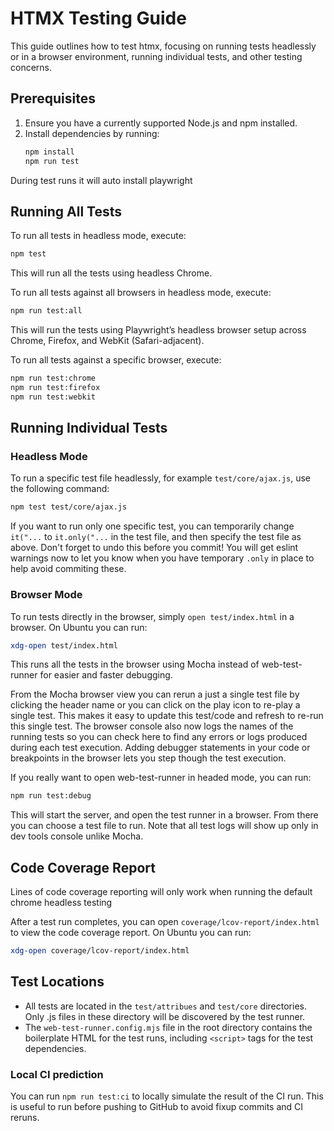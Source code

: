 # HTMX Testing Guide

This guide outlines how to test htmx, focusing on running tests headlessly or in a browser environment, running individual tests, and other testing concerns.

## Prerequisites

1. Ensure you have a currently supported Node.js and npm installed.
2. Install dependencies by running:
   ```bash
   npm install
   npm run test
   ```
During test runs it will auto install playwright

## Running All Tests

To run all tests in headless mode, execute:
```bash
npm test
```
This will run all the tests using headless Chrome.

To run all tests against all browsers in headless mode, execute:
```bash
npm run test:all
```
This will run the tests using Playwright’s headless browser setup across Chrome, Firefox, and WebKit (Safari-adjacent).

To run all tests against a specific browser, execute:
```bash
npm run test:chrome
npm run test:firefox
npm run test:webkit
```

## Running Individual Tests

### Headless Mode
To run a specific test file headlessly, for example `test/core/ajax.js`, use the following command:
```bash
npm test test/core/ajax.js
```
If you want to run only one specific test, you can temporarily change `it("...` to `it.only("...` in the test file, and then specify the test file as above. Don't forget to undo this before you commit! You will get eslint warnings now to let you know when you have temporary `.only` in place to help avoid commiting these.

### Browser Mode
To run tests directly in the browser, simply `open test/index.html` in a browser.
On Ubuntu you can run:

```bash
xdg-open test/index.html
```
This runs all the tests in the browser using Mocha instead of web-test-runner for easier and faster debugging.

From the Mocha browser view you can rerun a just a single test file by clicking the header name or you can click on the play icon to re-play a single test. This makes it easy to update this test/code and refresh to re-run this single test. The browser console also now logs the names of the running tests so you can check here to find any errors or logs produced during each test execution. Adding debugger statements in your code or breakpoints in the browser lets you step though the test execution.

If you really want to open web-test-runner in headed mode, you can run:
```bash
npm run test:debug
```
This will start the server, and open the test runner in a browser. From there you can choose a test file to run. Note that all test logs will show up only in dev tools console unlike Mocha.

## Code Coverage Report
Lines of code coverage reporting will only work when running the default chrome headless testing

After a test run completes, you can open `coverage/lcov-report/index.html` to view the code coverage report. On Ubuntu you can run:
```bash
xdg-open coverage/lcov-report/index.html
```

## Test Locations
- All tests are located in the `test/attribues` and `test/core` directories. Only .js files in these directory will be discovered by the test runner.
- The `web-test-runner.config.mjs` file in the root directory contains the boilerplate HTML for the test runs, including `<script>` tags for the test dependencies.

### Local CI prediction
You can run `npm run test:ci` to locally simulate the result of the CI run. This is useful to run before pushing to GitHub to avoid fixup commits and CI reruns.
